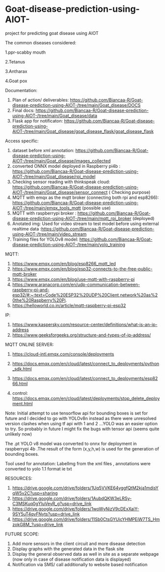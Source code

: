 # Goat-disease-prediction-using-AIOT-
project for predicting goat disease using AIOT

The common diseases considered:

1.ppr-scabby mouth

2.Tetanus

3.Antharax

4.Goat pox

Documentation:

1. Plan of action/ deliverables: https://github.com/Biancaa-R/Goat-disease-prediction-using-AIOT-/tree/main/Goat_disease/DOCS
2. Final docs: https://github.com/Biancaa-R/Goat-disease-prediction-using-AIOT-/tree/main/Goat_disease/data
3. Flask app for notificaton: https://github.com/Biancaa-R/Goat-disease-prediction-using-AIOT-/tree/main/Goat_disease/goat_disease_flask/goat_disease_flask

Access specific:
1. dataset before xml annotation: https://github.com/Biancaa-R/Goat-disease-prediction-using-AIOT-/tree/main/Goat_disease/images_collected
2. converted ONNX model deployed in Raspberry pi4b : https://github.com/Biancaa-R/Goat-disease-prediction-using-AIOT-/tree/main/Goat_disease/rpi_model
3. Checking sensor reading with thinkspeak cloud: https://github.com/Biancaa-R/Goat-disease-prediction-using-AIOT-/tree/main/Goat_disease/sensor_connect ( Checking purpose)
4. MQTT with emqx as the mqtt broker (connecting both rpi and esp8266): https://github.com/Biancaa-R/Goat-disease-prediction-using-AIOT-/tree/main/emqx_tools_mqtt (possible use)
5. MQTT with raspberrypi broker : https://github.com/Biancaa-R/Goat-disease-prediction-using-AIOT-/tree/main/mqtt_rpi_broker (deployed)
6. Anotated img: Used for video stream to test model before using external realtime data :https://github.com/Biancaa-R/Goat-disease-prediction-using-AIOT-/tree/main/video_stream
7. Training files for YOLOv8 model: https://github.com/Biancaa-R/Goat-disease-prediction-using-AIOT-/tree/main/yolo_training
   
MQTT:

1. https://www.emqx.com/en/blog/esp8266_mqtt_led
2. https://www.emqx.com/en/blog/esp32-connects-to-the-free-public-mqtt-broker
3. https://www.emqx.com/en/blog/use-mqtt-with-raspberry-pi
4. https://www.aranacorp.com/en/udp-communication-between-raspberry-pi-and-esp32/#:~:text=Code%20ESP32%20UDP%20Client,network%20as%20the%20Raspberry%20Pi.
5. https://helloworld.co.in/article/mqtt-raspberry-pi-esp32

IP:
1. https://www.kaspersky.com/resource-center/definitions/what-is-an-ip-address
2. https://www.geeksforgeeks.org/structure-and-types-of-ip-address/

MQTT ONLINE SERVER:

1. https://cloud-intl.emqx.com/console/deployments

2. https://docs.emqx.com/en/cloud/latest/connect_to_deployments/python_sdk.html

3. https://docs.emqx.com/en/cloud/latest/connect_to_deployments/esp8266.html
4. control: https://docs.emqx.com/en/cloud/latest/deployments/stop_delete_deployment.html

Note: Initial attempt to use tensorflow api for bounding boxes is set for future and I decided to go with YOLOv8n instead as there were unresolved version clashes when using tf api with 1 and 2 ...YOLO   was an easier option to try. So probably in future I might fix the bugs with tensor api (seems quite unlikely now)

The .pt YOLO v8 model was converted to onnx for deployment in raspberrypi 4b .The result of the form (x,y,h,w) is used for the generation of bounding boxes.

Tool used for annotation: LabelImg
from the xml files , annotations were converted to yolo 1.1 format ie txt

RESOURCES:
1. https://drive.google.com/drive/folders/1Uq5VVKE64vggfQtM2kja1mdisYqW5v2C?usp=sharing
2. https://drive.google.com/drive/folders/1AubdQKW3eLRSy-C3MSKuq0gYIuVeyR_g?usp=drive_link
3. https://drive.google.com/drive/folders/1woWyNizV9cDExXaiY-9SY5uT4qvFNyts?usp=drive_link
4. https://drive.google.com/drive/folders/11Sb0CtsGYUicYHMPEiW7TS_HmzokG8M_?usp=drive_link

FUTURE SCOPE:
1. Add more sensors in the client circuit and more disease detection
2. Display graphs with the generated data in the flask site
3. Display the general observed data as well in site as a separate webpage (now only in case of disease notification data is displayed)
4. Notification via SMS/ call additionally to website based notification
